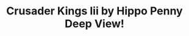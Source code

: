 ---
title: Crusader Kings Iii by Hippo Penny Deep View!
layout: scoredetail
permalink: /meta-score/crusader-kings-iii
header:
  teaser: /assets/images/crusader-kings-iii.jpg
  video:
    id: Demi3MfHHYw
    provider: youtube
---